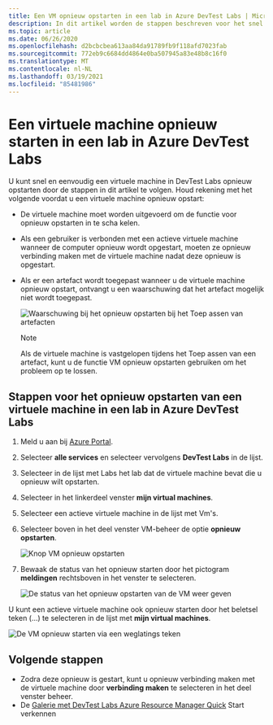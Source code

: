 ```yaml
---
title: Een VM opnieuw opstarten in een lab in Azure DevTest Labs | Microsoft Docs
description: In dit artikel worden de stappen beschreven voor het snel en eenvoudig opnieuw opstarten van virtuele machines (VM) in Azure DevTest Labs.
ms.topic: article
ms.date: 06/26/2020
ms.openlocfilehash: d2bcbcbea613aa84da91789fb9f118afd7023fab
ms.sourcegitcommit: 772eb9c6684dd4864e0ba507945a83e48b8c16f0
ms.translationtype: MT
ms.contentlocale: nl-NL
ms.lasthandoff: 03/19/2021
ms.locfileid: "85481986"
---
```

# <a name="restart-a-vm-in-a-lab-in-azure-devtest-labs"></a>Een virtuele machine opnieuw starten in een lab in Azure DevTest Labs
U kunt snel en eenvoudig een virtuele machine in DevTest Labs opnieuw opstarten door de stappen in dit artikel te volgen. Houd rekening met het volgende voordat u een virtuele machine opnieuw opstart:

- De virtuele machine moet worden uitgevoerd om de functie voor opnieuw opstarten in te scha kelen.
- Als een gebruiker is verbonden met een actieve virtuele machine wanneer de computer opnieuw wordt opgestart, moeten ze opnieuw verbinding maken met de virtuele machine nadat deze opnieuw is opgestart.
- Als er een artefact wordt toegepast wanneer u de virtuele machine opnieuw opstart, ontvangt u een waarschuwing dat het artefact mogelijk niet wordt toegepast.

    ![Waarschuwing bij het opnieuw opstarten bij het Toep assen van artefacten](./media/devtest-lab-restart-vm/devtest-lab-restart-vm-apply-artifacts.png)


   > [!NOTE]
   > Als de virtuele machine is vastgelopen tijdens het Toep assen van een artefact, kunt u de functie VM opnieuw opstarten gebruiken om het probleem op te lossen.
   >
   >

## <a name="steps-to-restart-a-vm-in-a-lab-in-azure-devtest-labs"></a>Stappen voor het opnieuw opstarten van een virtuele machine in een lab in Azure DevTest Labs
1. Meld u aan bij [Azure Portal](https://go.microsoft.com/fwlink/p/?LinkID=525040).
1. Selecteer **alle services** en selecteer vervolgens **DevTest Labs** in de lijst.
1. Selecteer in de lijst met Labs het lab dat de virtuele machine bevat die u opnieuw wilt opstarten.
1. Selecteer in het linkerdeel venster **mijn virtual machines**.
1. Selecteer een actieve virtuele machine in de lijst met Vm's.
1. Selecteer boven in het deel venster VM-beheer de optie **opnieuw opstarten**.

    ![Knop VM opnieuw opstarten](./media/devtest-lab-restart-vm/devtest-lab-restart-vm.png)

1. Bewaak de status van het opnieuw starten door het pictogram **meldingen** rechtsboven in het venster te selecteren.

    ![De status van het opnieuw opstarten van de VM weer geven](./media/devtest-lab-restart-vm/devtest-lab-restart-notification.png)

U kunt een actieve virtuele machine ook opnieuw starten door het beletsel teken (...) te selecteren in de lijst met **mijn virtual machines**.

![De VM opnieuw starten via een weglatings teken](./media/devtest-lab-restart-vm/devtest-lab-restart-elipses.png)

## <a name="next-steps"></a>Volgende stappen
* Zodra deze opnieuw is gestart, kunt u opnieuw verbinding maken met de virtuele machine door **verbinding maken** te selecteren in het deel venster beheer.
* De [Galerie met DevTest Labs Azure Resource Manager Quick](https://github.com/Azure/azure-devtestlab/tree/master/samples/DevTestLabs/QuickStartTemplates) Start verkennen
